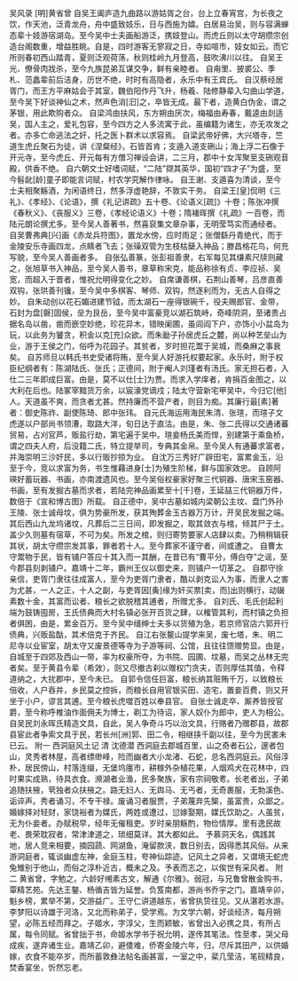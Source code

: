 吴风录
[明]黄省曾
    自吴王阖庐造九曲路以游姑胥之台，台上立春宵宫，为长夜之饮，作天池，泛青龙舟，舟中盛致妓乐，日与西施为嬉。白居易治吴，则与容满蝉态辈十妓游宿湖岛。至今吴中士夫画船游泛，携妓登山。而虎丘则以太守胡缵宗创造台阁数重，增益胜眺。自是，四时游客无寥寂之日，寺如喧市，妓女如云。而它所则春初西山踏青，夏则泛观荷荡，秋则桂岭九月登高，鼓吹沸川以往。
    自吴王光、僚骨肉戕杀，至今九族昆弟互谋交争，鲜有亲睦者。
    自甪里、披裘公、季札、范蠡辈前后洁身，历世不绝，时时有高隐者，永乐中有王宾氏。
    自汉蔡经居胥门，而王方平麻姑会于其室，魏伯阳作丹飞升，杨羲、陆修静辈入勾曲山学道，至今吴下好谈神仙之术，然声色消[汩]之，卒皆无成。最下者，造黄白伪金，谓之茅银，用此欺购者众。
    自梁鸿由扶风，东方朔由厌次，梅福由寿春，戴逵由剡适吴，国人主之，爱礼包容，至今四方之人多流寓于此，虽编籍为诸生，亦无攻发之者。亦多亡命逃法之奸，托之医卜群术以求容焉。
    自梁武帝好佛，大兴塔寺，竺道生虎丘聚石为徒，讲《涅粲经》，石皆首肯；支遁入道支硎山；海上浮二石像于开元寺，至今虎丘、开元每有方僧习禅设会讲，二三月，郡中十女浑聚至支硎观音殿，供香不绝。
    自六朝文士好嗜词赋，“二陆”撷其英华，国初“四才子”为盛，至今髫龀[龄]童子即能言词赋，村农学究解作律咏。
    自王谢、支遁喜为清谈，至今士夫相聚觞酒，为闲语终日，然多浮虚艳辞，不敦实干务。
    自梁王[皇]侃明《三礼》、《孝经》、《论语》，撰《礼记讲疏》五十卷、《论语义[疏]》十卷；陈张冲撰《春秋义》、《丧服义》三卷，《孝经论语义》十卷；隋褚晖撰《礼疏》一百卷，而陆元朗论撰尤多。至今吴人善著书，然喜裒集文章杂事，无明莹笃实而通经者。
    自吴曹弗典[兴]画《赤龙兵符图》，置龙水傍，应时雨足；张僧繇丹青绝代，而于金陵安乐寺画四龙，点睛者飞去；张璪双管为生枝枯蘖入神品；滕昌格花鸟，何充写貌，至今吴人善画者多。
    自张弘善篆，张彭祖善隶，右军每见其缣素尺牍则藏之，张旭草书入神品，至今吴人善书，章草称宋克，能品称徐有贞、李应祯、吴宽，而超入于晋者，惟祝允明得变化之妙。
    自席谦善棋，石荆山善琴，吕彦直善双钩，张珙善刊镵，至今吴中多棋客、琴师、双钩，然逐利而为，无古人自得之妙。
    自朱动创以花石媚进建节钺，而太湖石一座得银碗千，役夫赐郎官、金带，石封为盘[磐]固侯，垒为艮岳，至今吴中富豪竞以湖石筑峙，奇峰阴洞，至诸贵占据名岛以凿，凿而嵌空妙绝，珍花异木，错映阑圃，虽闾阎下户，亦饰小小盆岛为玩，以此务为饕贪，积金以克[充]众欲。而朱勔子孙居虎丘之麓，尚以种艺垒山为业，游于王侯之门，俗呼为花园子。其贫者，岁时担花鬻于吴城，而桑麻之事衰矣。
    自苏师旦以韩氏书史受诸将贿，至今吴人好游托权要起家。永乐时，附于权臣纪纲者有：陈湖陆氏、张氏；正德间，附于阉人刘瑾者有汤氏。家无担石者，入仕二三年即成巨富。由是，莫不以仕[士]为贾。而求入学庠者，肯捐百金图之，以大利在后也。陆冢宰黯货万余，以宸濠党谪戍；陆太守营新宅甲吴中，今归它[他]人。天道虽不爽，而贪者尤甚。然持廉而不营产者，则目为痴。其廉行最[素]著者：御史陈祚、副使陈琦、郎中张玮。
    自元氏海运用海民朱清、张瑄，而瑄子文虎遂以户部尚书领漕，取路大洋，旬日达于直沽。由是，朱、张二氏得以交通诸蕃贸易，占刈官芦，贩盐行劫，第宅遍于吴中。瑄妾杨氏美而悍，别建第于乘鱼桥，谓之四夫人府，后没籍二氏，特立提举司，专典其金帛。至今吴人有通蕃求富者，并海崇明三沙奸民，多以行贩抄掠为业。
    自沈万三秀好广辟田宅，富累金玉，沿至于今，竞以求富为务，书生惟藉进身[士]为殖生阶梯，鲜与国家效忠。
    自顾阿瑛好蓄玩器、书画，亦南渡遗风也。至今吴俗权豪家好聚三代铜器、唐宋玉窑器、书画，至有发掘古墓而求者，若陆完神品画累至十[千]卷，王延喆三代铜器万件，数倍于《宣和博古图》所载。
    自正德中，吴中古墓如城内梁朝公主坟、盘门外孙王陵、张士诚母坟，俱为势豪所发，获其殉葬金玉古器万万计，开吴民发掘之端。其后西山九龙坞诸坟，凡葬后二三日间，即发掘之，取其敛衣与棺，倾其尸于土。盖少久则墓有宿草，不可为矣。所发之棺，则归寄势要家人店肆以卖。乃稍稍辑获其状，胡太守缵宗发其事，罪者若十人。至今葬家不谨守者，间或遭之。
    自曹太守鬻物于民，皆有铺户答应十其入而一其酬，在昔已有“曹平分，傅白夺”之谣，至今郡县刻剥铺户。嘉靖十二年，霸州王仪以御史来，则铺户一切革之。
    自郡守徐亲信，吏胥门隶往往成富人，至今为吏胥门隶者，酷以剥克讼人为事，而隶人之害为尤甚，一人之正，十人之副，与吏胥因[夤]缘为奸买票[卖，而]出则横行，动辍素数十金，其富而讼者、粮长之欲脱稽其逋者，所赠尤多。
    自刘氏、毛氏创起利端为鼓铸囤房，王氏债典而大村名镇必张开百货之肆，以榷管其利，而村镇之负担者俱困，由是，累金百万。至今吴中缙绅士夫多以货殖为急，若京师官店六郭开行债典，兴贩盐酤，其术倍克于齐民。
    自江右张鳌山提学来吴，废七塔，朱、明二尼寺以业宦室，胡太守又废景德等寺为子游等祠、公馆，且往往馈赠势显。由是，自城至于四郊及西山一带，率为权豪所夺，为书院、园圃、坟墓，而吴之丛林无完者矣。至于黄县令辈（希效），则又尽撤古刹以赠权门贪夫，否则厚估其值，令释道纳之，大扰郡中，至今未已。
    自郭令信任巨富，粮长纳其赃贿千万，以致粮长倍收，人户吞并，乡民莫之控拆，而粮长自用官银买田、造宅，置妾百费，则又开坐于小户，谬言其逋。至今粮长虎噬百姓以奉县官。
    自张士诚走卒、厮养皆授官爵，至今称呼椎油作面佣夫为博士，剃工为待诏，家人奴仆为郎中，吏人为相公。
    自吴民刘永晖氏精造文具，自此，吴人争奇斗巧以治文具，行赂者乃赠郡县，故郡县宦此者争索文具于民，若长州[洲]郭、田二令，相继挟千副以往，至今为民害未已云。
附一
西洞庭风土记    清 沈德潜
    西洞庭去郡城百里，山之奇者石公，邃者包山，灵秀者林屋，高者缥缈峰，险而幽者大小龙渚、石蛇，总名西洞庭云。风俗淳朴，居民傍山，村落连缀，无堡坞廛市，耕稼外杂植花果，人烟鸡犬在花林中，四时果实成熟，待具衣食。濒湖者业渔，民多聚族，家有宗祠敬耉。长老者出，子弟追随扶掖，茕独者众扶掖之。路无妇人、无舆马、无丐者，无奇裹服，无勃溪色、诟谇声。秀者诵习，不专干禄。废诵习者服贾，子弟蔑弃先榘，虽富贵，众鄙之。婚嫁择对轻财，家饶裕者为媒氏，两姓或遭过，愆嫁娶期，媒氏饮助之。人虽贫，无为仆妾者。办赋税早，经年无催租吏。岁时亲朋觞酌，物俭情厚。里有逸民故老、畏荣耽寂者，常津津道之，琐细莫详。其大都如此。
    予慕洞天名，偶践其地，居人竞来相要，摘园蔬、网湖鱼，淹留款浃，数日别去，因得悉其风俗。从来游洞庭者，辄谈幽虚左神，金庭玉柱，夸神仙踪迹。记风土之异者，又谓境无蛇虎兔雉别于他山，而俗之淳朴近古，概未之及。予表而志之，以俟世有采风者。
附二
    黄省曾，字勉之。六龄好缃素古文，解通《尔雅》。弱冠，与兄鲁曾散金购书，覃精艺苑。先达王鏊、杨循吉皆为延誉。负笈南都，游尚书乔宇之门。嘉靖辛卯，魁乡榜，累举不第，交游益广。王守仁讲道越东，省曾执贽往见。又从湛若水游。李梦阳以诗雄于河洛，又北而称弟子，受学焉。为文学六朝，好谈经济，每月朔望，必陈五经而拜之。子姬水，字淳父，生而颖敏，省曾出入必携之具，有所占属，每令同赋。省曾拙于书，命姬水学书于祝允明，遂传其笔法。性至孝，哭父母成疾，遂弃诸生业。嘉靖乙卯，避倭难，侨寄金陵六年，归，尽斥其田产，以供婚嫁，衣食不能卒岁，而所蓄敦彝法帖名画甚富，一室之中，棐几莹洁，笔砚精良，焚香宴坐，忻然忘老。
